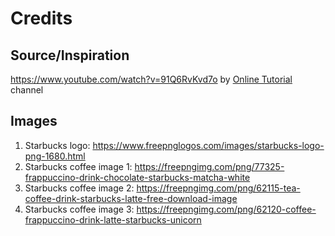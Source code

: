 # Credits

## Source/Inspiration

https://www.youtube.com/watch?v=91Q6RvKvd7o by [Online Tutorial](https://www.youtube.com/c/OnlineTutorials4Designers) channel

## Images

1. Starbucks logo: https://www.freepnglogos.com/images/starbucks-logo-png-1680.html
2. Starbucks coffee image 1: https://freepngimg.com/png/77325-frappuccino-drink-chocolate-starbucks-matcha-white
3. Starbucks coffee image 2: https://freepngimg.com/png/62115-tea-coffee-drink-starbucks-latte-free-download-image
4. Starbucks coffee image 3: https://freepngimg.com/png/62120-coffee-frappuccino-drink-latte-starbucks-unicorn
